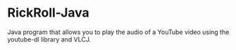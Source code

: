 # RickRoll-Java
Java program that allows you to play the audio of a YouTube video using the youtube-dl library and VLCJ.
